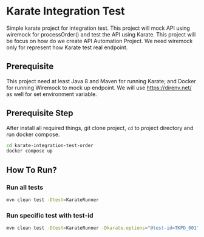 # Karate Integration Test

Simple karate project for integration test. This project will mock API using wiremock for processOrder() and test the API using Karate. This project will be focus on how do we create API Automation Project. We need wiremock only for represent how Karate test real endpoint.


## Prerequisite 
This project need at least Java 8 and Maven for running Karate; and Docker for running Wiremock to mock up endpoint. We will use https://direnv.net/ as well for set environment variable.

## Prerequisite Step
After install all required things, git clone project, `cd` to project directory and run docker compose.
```bash
cd karate-integration-test-order
docker compose up
```


##  How To Run?

### Run all tests
```bash
mvn clean test -Dtest=KarateRunner
```

### Run specific test with test-id
```bash
mvn clean test -Dtest=KarateRunner -Dkarate.options="@test-id=TKPD_001"
```
